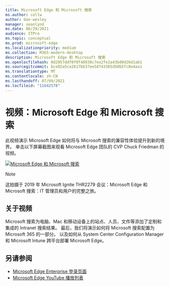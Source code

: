 ```yaml
---
title: Microsoft Edge 和 Microsoft 搜索
ms.author: collw
author: dan-wesley
manager: seanlynd
ms.date: 06/29/2021
audience: ITPro
ms.topic: conceptual
ms.prod: microsoft-edge
ms.localizationpriority: medium
ms.collection: M365-modern-desktop
description: Microsoft Edge 和 Microsoft 搜索
ms.openlocfilehash: 0d2057ddf0f0f48938c7ea2fe2a43bd0d26d1ab1
ms.sourcegitcommit: bce02a5ce2617bb37ee5d743365d50b5fc8e4aa1
ms.translationtype: MT
ms.contentlocale: zh-CN
ms.lasthandoff: 07/09/2021
ms.locfileid: "11642578"
---
```

# <a name="video-microsoft-edge-and-microsoft-search"></a>视频：Microsoft Edge 和 Microsoft 搜索

此视频演示 Microsoft Edge 如何将与 Microsoft 搜索的兼容性体验提升到新的境界。 单击以下屏幕截图来观看 Microsoft Edge 团队的 CVP Chuck Friedman 的视频。

[![Microsoft Edge 和 Microsoft 搜索](https://res.cloudinary.com/marcomontalbano/image/upload/v1592253564/video_to_markdown/images/youtube--7LfNqmJkeTM-c05b58ac6eb4c4700831b2b3070cd403.jpg)](http://www.youtube.com/watch?v=7LfNqmJkeTM "Microsoft Edge and Microsoft Search")

> [!NOTE]
> 这拍摄于 2019 年 Microsoft Ignite THR2279 会议：Microsoft Edge 和 Microsoft 搜索：IT 管理员和用户的完整之旅。

## <a name="about-the-video"></a>关于视频

Microsoft 搜索为电脑、Mac 和移动设备上的站点、人员、文件等添加了定制和集成的 Intranet 搜索结果。 最后，我们将演示如何将 Microsoft 搜索配置为 Microsoft 365 的一部分。 以及如何从 System Center Configuration Manager 和 Microsoft Intune 跨平台部署 Microsoft Edge。

## <a name="see-also"></a>另请参阅

- [Microsoft Edge Enterprise 登录页面](https://aka.ms/EdgeEnterprise)
- [Microsoft Edge YouTube 播放列表](https://www.youtube.com/playlist?list=PLXtHYVsvn_b-uXh1tMeYpT-0iD8tD3tFy)

